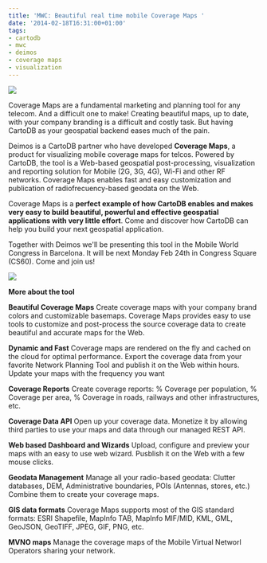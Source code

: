 ```yaml
---
title: 'MWC: Beautiful real time mobile Coverage Maps '
date: '2014-02-18T16:31:00+01:00'
tags:
- cartodb
- mwc
- deimos
- coverage maps
- visualization
---
```


<img src="http://i.imgur.com/A5CiOkQ.jpg"/>

Coverage Maps are a fundamental marketing and planning tool for any telecom. And a difficult one to make! Creating beautiful maps, up to date, with your company branding is a difficult and costly task. But having CartoDB as your geospatial backend eases much of the pain.

Deimos is a CartoDB partner who have developed **Coverage Maps**, a product for visualizing mobile coverage maps for telcos. Powered by CartoDB, the tool is a Web-based geospatial post-processing, visualization and reporting solution for Mobile (2G, 3G, 4G), Wi-Fi and other RF networks. Coverage Maps enables fast and easy customization and publication of radiofrecuency-based geodata on the Web.

Coverage Maps is a **perfect example of how CartoDB enables and makes very easy to build beautiful, powerful and effective geospatial applications with very little effort**. Come and discover how CartoDB can help you build your next geospatial application.

Together with Deimos we'll be presenting this tool in the Mobile World Congress in Barcelona. It will be next Monday Feb 24th in Congress Square (CS60). Come and join us!

<img src="http://cartodb.s3.amazonaws.com/tumblr/posts/mwc_map.png"/>

**More about the tool**

**Beautiful Coverage Maps** Create coverage maps with your company brand colors and customizable basemaps. Coverage Maps provides easy to use tools to customize and post-process the source coverage data to create beautiful and accurate maps for the Web.

**Dynamic and Fast** Coverage maps are rendered on the fly and cached on the cloud for optimal performance. Export the coverage data from your favorite Network Planning Tool and publish it on the Web within hours. Update your maps with the frequency you want

**Coverage Reports** Create coverage reports: % Coverage per population, % Coverage per area, % Coverage in roads, railways and other infrastructures, etc.

**Coverage Data API** Open up your coverage data. Monetize it by allowing third parties to use your maps and data through our managed REST API.

**Web based Dashboard and Wizards** Upload, configure and preview your maps with an easy to use web wizard. Pusblish it on the Web with a few mouse clicks.

**Geodata Management** Manage all your radio-based geodata: Clutter databases, DEM, Administrative boundaries, POIs (Antennas, stores, etc.) Combine them to create your coverage maps.

**GIS data formats** Coverage Maps supports most of the GIS standard formats: ESRI Shapefile, MapInfo TAB, MapInfo MIF/MID, KML, GML, GeoJSON, GeoTIFF, JPEG, GIF, PNG, etc.

**MVNO maps** Manage the coverage maps of the Mobile Virtual Networl Operators sharing your network.
